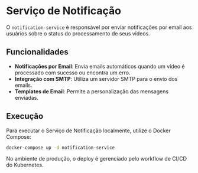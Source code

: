 # Serviço de Notificação

O `notification-service` é responsável por enviar notificações por email aos usuários sobre o status do processamento de seus vídeos.

## Funcionalidades

- **Notificações por Email**: Envia emails automáticos quando um vídeo é processado com sucesso ou encontra um erro.
- **Integração com SMTP**: Utiliza um servidor SMTP para o envio dos emails.
- **Templates de Email**: Permite a personalização das mensagens enviadas.

## Execução

Para executar o Serviço de Notificação localmente, utilize o Docker Compose:

```bash
docker-compose up -d notification-service
```

No ambiente de produção, o deploy é gerenciado pelo workflow de CI/CD do Kubernetes.
